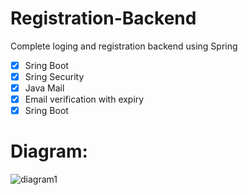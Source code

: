 # Registration-Backend
Complete loging and registration backend using Spring

 - [x] Sring Boot
 - [x] Sring Security
 - [x] Java Mail
 - [x] Email verification with expiry
 - [x] Sring Boot
 
 # Diagram:
 ![diagram1](https://user-images.githubusercontent.com/40702606/104789980-15581a00-578e-11eb-998d-30f2e6a9f461.png)
